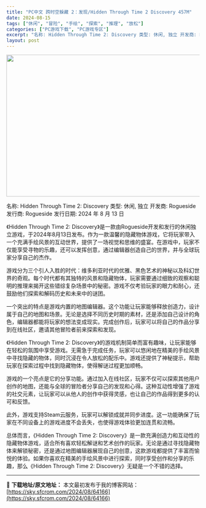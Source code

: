 ```yaml
---
title: "PC中文 跨时空躲藏 2：发现/Hidden Through Time 2 Discovery 457M"
date: 2024-08-15
tags: ["休闲", "冒险", "手绘", "探索", "推理", "放松"]
categories: ["PC游戏下载", "PC游戏专区"]
excerpt: "名称: Hidden Through Time 2: Discovery 类型: 休闲, 独立 开发商: Rogueside 发行商: Rogueside 发行日期: 2024 年 8 月 13 日 《Hidden Through Time 2: Discovery》是一款由Rogueside开发和&hellip;"
layout: post
---
```


<img class="aligncenter size-full wp-image-64167" src="https://sky.sfcrom.com/wp-content/uploads/2024/08/2024081511154470.webp" alt="" width="660" height="370" />

名称: Hidden Through Time 2: Discovery
类型: 休闲, 独立
开发商: Rogueside
发行商: Rogueside
发行日期: 2024 年 8 月 13 日

《Hidden Through Time 2: Discovery》是一款由Rogueside开发和发行的休闲独立游戏，于2024年8月13日发布。作为一款温馨的隐藏物体游戏，它将玩家带入一个充满手绘风景的互动世界，提供了一场视觉和思维的盛宴。在游戏中，玩家不仅能享受寻物的乐趣，还可以发挥创意，通过编辑器创造自己的世界，并与全球玩家分享自己的杰作。

游戏分为三个引人入胜的时代：维多利亚时代的优雅、黑色艺术的神秘以及科幻世界的奇观。每个时代都有其独特的风景和隐藏物体，玩家需要通过细致的观察和聪明的推理来揭开这些错综复杂场景中的秘密。游戏不仅考验玩家的眼力和耐心，还鼓励他们探索和解码历史和未来中的谜团。

一个突出的特点是游戏内置的地图编辑器。这个功能让玩家能够释放创造力，设计属于自己的地图和场景。无论是选择不同历史时期的素材，还是添加自己设计的角色，编辑器都能将玩家的想法变成现实。完成创作后，玩家可以将自己的作品分享到在线社区，邀请其他冒险者前来探索和发现。

《Hidden Through Time 2: Discovery》的游戏机制简单而富有趣味，让玩家能够在轻松的氛围中享受游戏。无需急于完成任务，玩家可以悠闲地在精美的手绘风景中寻找隐藏的物体，同时沉浸在令人放松的配乐中。游戏还提供了神秘提示，帮助玩家在探索过程中找到隐藏物体，使得解谜过程更加顺畅。

游戏的一个亮点是它的分享功能。通过加入在线社区，玩家不仅可以探索其他用户创作的地图，还能与全球的冒险者分享自己的发现和心得。这种互动性增强了游戏的社交元素，让玩家可以从他人的创作中获得灵感，也让自己的作品得到更多的认可和反馈。

此外，游戏支持Steam云服务，玩家可以解锁成就并同步进度。这一功能确保了玩家在不同设备上的游戏进度不会丢失，也使得游戏体验更加连贯和流畅。

总体而言，《Hidden Through Time 2: Discovery》是一款充满创造力和互动性的隐藏物体游戏，适合所有喜欢轻松解谜和艺术创作的玩家。无论是通过寻找隐藏物体来解锁秘密，还是通过地图编辑器展现自己的创意，这款游戏都提供了丰富而愉悦的体验。如果你喜欢在精美的手绘风景中进行探索，同时享受创作和分享的乐趣，那么《Hidden Through Time 2: Discovery》无疑是一个不错的选择。

---
📖 **下载地址/原文地址：** 本文最初发布于我的博客网站：[https://sky.sfcrom.com/2024/08/64166](https://sky.sfcrom.com/2024/08/64166)
